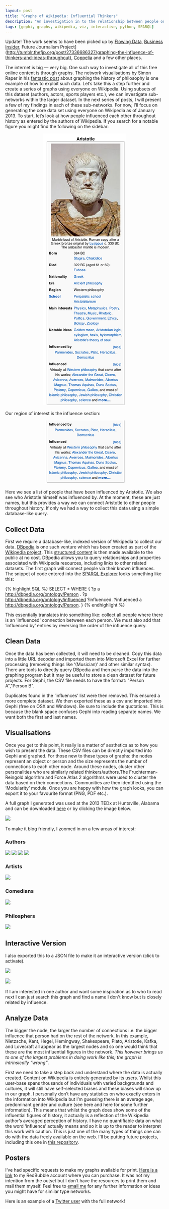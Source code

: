 ```yaml
---
layout: post
title: "Graphs of Wikipedia: Influential Thinkers"
description: "An investigation in to the relationship between people on Wikipedia."
tags: [gephi, graphs, wikipedia, viz, interactive, python, SPARQL]
---
```


Update! The work seems to have been picked up by [Flowing Data](https://flowingdata.com/2012/07/16/graphing-every-idea-in-history/), [Business Insider](http://www.businessinsider.com/a-complete-map-of-the-most-influential-thinkers-in-history-2012-7), Future Journalism Project](http://tumblr.thefjp.org/post/27336686327/graphing-the-influence-of-thinkers-and-ideas-throughout), [Coppelia](http://www.coppelia.io/2012/06/graphing-the-history-of-philosophy/) and a few other places.

The internet is big — very big. One such way to investigate all of this free online content is through graphs. The network visualisations by Simon Raper in his [fantastic post](http://drunks-and-lampposts.com/2012/06/13/graphing-the-history-of-philosophy/) about graphing the history of philosophy is one example of how to exploit such data. Let’s take this a step further and create a series of graphs using everyone on Wikipedia. Using subsets of this dataset (authors, actors, sports players etc.), we can investigate sub-networks within the larger dataset. In the next series of posts, I will present a few of my findings in each of these sub-networks. For now, I’ll focus on generating the core data set using everyone on Wikipedia as of January 2013. To start, let’s look at how people influenced each other throughout history as entered by the authors of Wikipedia. If you search for a notable figure you might find the following on the sidebar:

<div style="text-align: center;">
<IMG SRC="/assets/wikipedia/aristotle-wikipedia.jpg" ALT="Aristotle">
</div>

Our region of interest is the influence section:

<div style="text-align: center;">
<IMG SRC="/assets/wikipedia/aristotle-wikipedia-zoom.jpg" ALT="Aristotle">
</div>

Here we see a list of people that have been influenced by Aristotle. We also see who Aristotle himself was influenced by. At the moment, these are just names, but this provides a way we can connect Aristotle to other people throughout history. If only we had a way to collect this data using a simple database-like query.

## Collect Data

First we require a database-like, indexed version of Wikipedia to collect our data. [DBpedia](http://dbpedia.org/About) is one such venture which has been created as part of the [Wikipedia project](https://en.wikipedia.org/wiki/Wikipedia:WikiProject). This [structured content]("https://en.wikipedia.org/wiki/Structured_content") is then made available to the public at no cost. DBpedia allows you to query relationships and properties associated with Wikipedia resources, including links to other related datasets. The first graph will connect people via their known influences. The snippet of code entered into the [SPARQL Explorer](http://dbpedia.org/snorql/) looks something like this:

{% highlight SQL %}
SELECT * WHERE
{ ?p a <http://dbpedia.org/ontology/Person> .
?p <http://dbpedia.org/ontology/influenced> ?influenced.
?influenced a <http://dbpedia.org/ontology/Person>. }
{% endhighlight %}

This essentially translates into something like: collect all people where there is an 'influenced' connection between each person. We must also add that ‘influenced by’ entries by reversing the order of the influence query.

## Clean Data

Once the data has been collected, it will need to be cleaned. Copy this data into a little URL decoder and imported them into Microsoft Excel for further processing (removing things like ‘(Musician)’ and other similar syntax). There are tools to directly query DBpedia and then parse the data into the graphing program but it may be useful to store a clean dataset for future projects. For Gephi, the CSV file needs to have the format: "Person A","Person B".

Duplicates found in the ‘influences’ list were then removed. This ensured a more complete dataset. We then exported these as a csv and imported into Gephi (free on OSX and Windows). Be sure to include the quotations. This is because the blank space confuses Gephi into reading separate names. We want both the first and last names.

## Visualisations

Once you get to this point, it really is a matter of aesthetics as to how you wish to present the data. These CSV files can be directly imported into Gephi and graphed. For those new to these types of graphs: the nodes represent an object or person and the size represents the number of connections to each other node. Around these nodes, cluster other personalities who are similarly related thinkers/authors.The Fruchterman-Reingold algorithm and Force Atlas 2 algorithms were used to cluster the data based on their connections. Communities are then identified using the ‘Modularity’ module. Once you are happy with how the graph looks, you can export it to your favourite format (PNG, PDF etc.).

A full graph I generated was used at the 2013 TEDx at Huntsville, Alabama and can be downloaded [here](/assets/wikipedia/gow_huntsville.png) or by clicking the image below.

[<img src="http://www.brendangriffen.com/assets/wikipedia/gow_huntsville.png">](/assets/wikipedia/gow_huntsville.png)

To make it blog friendly, I zoomed in on a few areas of interest:

### Authors

[<img src="http://www.brendangriffen.com/assets/wikipedia/gow_image12.png">](/assets/wikipedia/gow_image12.png)
[<img src="http://www.brendangriffen.com/assets/wikipedia/gow_image13.png">](/assets/wikipedia/gow_image13.png)
[<img src="http://www.brendangriffen.com/assets/wikipedia/gow_image14.png">](/assets/wikipedia/gow_image14.png)
[<img src="http://www.brendangriffen.com/assets/wikipedia/gow_image15.png">](/assets/wikipedia/gow_image15.png)

### Artists

[<img src="http://www.brendangriffen.com/assets/wikipedia/gow_image7.png">](/assets/wikipedia/gow_image7.png)

### Comedians

[<img src="http://www.brendangriffen.com/assets/wikipedia/gow_image8.png">](/assets/wikipedia/gow_image8.png)

### Philosphers

[<img src="http://www.brendangriffen.com/assets/wikipedia/gow_image11.png">](/assets/wikipedia/gow_image11.png)

## Interactive Version

I also exported this to a JSON file to make it an interactive version (click to activate).

[<img src="http://www.brendangriffen.com/assets/wikipedia/FullInfluenceGraph.png">](/assets/thinkers/)

[<img src="http://www.brendangriffen.com/assets/wikipedia/Nietzsche.png">](/assets/wikipedia/Nietzsche.png)

If I am interested in one author and want some inspiration as to who to read next I can just search this graph and find a name I don't know but is closely related by influence.

## Analyze Data

The bigger the node, the larger the number of connections i.e. the bigger influence that person had on the rest of the network. In this example, Nietzsche, Kant, Hegel, Hemingway, Shakespeare, Plato, Aristotle, Kafka, and Lovecraft all appear as the largest nodes and so one would think that these are the most influential figures in the network. *This however brings us to one of the largest problems in doing work like this; the graph is intrinsically “wrong”*. 

First we need to take a step back and understand where the data is actually created. Content on Wikipedia is entirely generated by its users. Whilst this user-base spans thousands of individuals with varied backgrounds and cultures, it will still have self-selected biases and these biases will show up in our graph. I personally don’t have any statistics on who exactly enters in the information into Wikipedia but I’m guessing there is an average age, predominant gender and culture (see here and here for some further information). This means that whilst the graph does show some of the influential figures of history, it actually is a reflection of the Wikipedia author’s averaged perception of history. I have no quantifiable data on what the word ‘influence’ actually means and so it is up to the reader to interpret this work with caution. This is just one of the many types of things one can do with the data freely available on the web. I'll be putting future projects, including this one in [this repository](https://github.com/bgriffen/griffsgraphs).

## Posters

I’ve had specific requests to make my graphs available for print. [Here is a link](http://www.redbubble.com/people/griffsgraphs) to my RedBubble account where you can purchase. It was not my intention from the outset but I don’t have the resources to print them and mail them myself. Feel free to [email me](mailto:brendan.f.griffen@gmail.com) for any further information or ideas you might have for similar type networks.

Here is an example of a [Twitter user](https://pic.twitter.com/G1McQUy1) with the full network!

